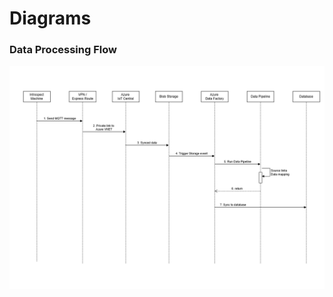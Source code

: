 # Diagrams

### Data Processing Flow 
![](https://github.com/ryanninodizon/EHR-PoC/blob/main/arch/EHR-Data-Processing-Flow.png)
